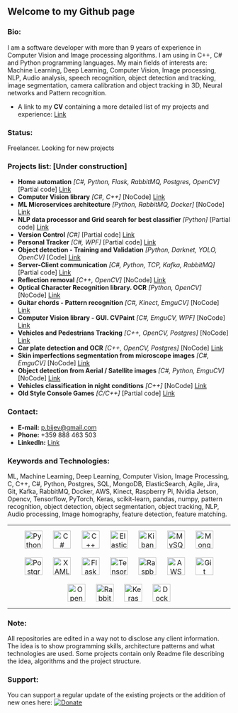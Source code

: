 ## Welcome to my Github page

### Bio:
I am a software developer with more than 9 years of experience in Computer Vision and Image processing algorithms. I am using in C++, C# and Python programming languages.
My main fields of interests are: Machine Learning, Deep Learning, Computer Vision, Image processing, NLP, Audio analysis, speech recognition, object detection and tracking, image segmentation, camera calibration and object tracking in 3D, Neural networks and Pattern recognition. 

* A link to my **CV** containing a more detailed list of my projects and experience: [Link](https://github.com/petarnikolovprojects/petarnikolovprojects/blob/master/PetarNikolov_CV.pdf)

### Status: 
Freelancer. Looking for new projects

### Projects list: [Under construction]
* **Home automation** _[C#, Python, Flask, RabbitMQ, Postgres, OpenCV]_ [Partial code] [Link](https://github.com/petarnikolovprojects/HomeAutomation)
* **Computer Vision library** _[C#, C++]_ [NoCode] [Link](https://github.com/petarnikolovprojects/CVLibrary)
* **ML Microservices architecture** _[Python, RabbitMQ, Docker]_ [NoCode] [Link](https://github.com/petarnikolovprojects/ml_microservices)
* **NLP data processor and Grid search for best classifier** _[Python]_ [Partial code] [Link](https://github.com/petarnikolovprojects/nlp_data_processor_classifier)
* **Version Control** _[C#]_ [Partial code] [Link](https://github.com/petarnikolovprojects/PeVC)
* **Personal Tracker** _[C#, WPF]_ [Partial code] [Link](https://github.com/petarnikolovprojects/Tracker)
* **Object detection - Training and Validation** _[Python, Darknet, YOLO, OpenCV]_ [Code] [Link](https://github.com/petarnikolovprojects/YOLO_TrainerValidator)
* **Server-Client communication** _[C#, Python, TCP, Kafka, RabbitMQ]_ [Partial code] [Link](https://github.com/petarnikolovprojects/ServerClientsCommunication)
* **Reflection removal** _[C++, OpenCV]_ [NoCode] [Link](https://github.com/petarnikolovprojects/reflection_removal)
* **Optical Character Recognition library. OCR** _[Python, OpenCV]_ [NoCode] [Link](https://github.com/petarnikolovprojects/optical_character_recognition)
* **Guitar chords - Pattern recognition** _[C#, Kinect, EmguCV]_ [NoCode] [Link](https://github.com/petarnikolovprojects/pattern_recognition_guitar)
* **Computer Vision library - GUI. CVPaint** _[C#, EmguCV, WPF]_ [NoCode] [Link](https://github.com/petarnikolovprojects/cv_library_gui)
* **Vehicles and Pedestrians Tracking** _[C++, OpenCV, Postgres]_ [NoCode] [Link](https://github.com/petarnikolovprojects/vehicles_pedestrian_tracking)
* **Car plate detection and OCR** _[C++, OpenCV, Postgres]_ [NoCode] [Link](https://github.com/petarnikolovprojects/car_plate_detection_ocr)
* **Skin imperfections segmentation from microscope images** _[C#, EmguCV]_ [NoCode] [Link](https://github.com/petarnikolovprojects/skin_imperfections_segmentation)
* **Object detection from Aerial / Satellite images** _[C#, Python, EmguCV]_ [NoCode] [Link](https://github.com/petarnikolovprojects/object_detection_from_satellite)
* **Vehicles classification in night conditions** _[C++]_ [NoCode] [Link](https://github.com/petarnikolovprojects/vehicle_classification_night)
* **Old Style Console Games** _[C/C++]_ [Partial code] [Link](https://github.com/petarnikolovprojects/ConsoleGames)

### Contact:
* **E-mail:** p.bijev@gmail.com
* **Phone:** +359 888 463 503
* **LinkedIn:** [Link](https://www.linkedin.com/in/petyr-nikolov-a6463928/)

### Keywords and Technologies:
ML, Machine Learning, Deep Learning, Computer Vision, Image Processing, C, C++, C#, Python, Postgres, SQL, MongoDB, ElasticSearch, Agile, Jira, Git, Kafka, RabbitMQ, Docker, AWS, Kinect, Raspberry Pi, Nvidia Jetson, Opencv, Tensorflow, PyTorch, Keras, scikit-learn, pandas, numpy, pattern recognition, object detection, object segmentation, object tracking, NLP, Audio processing, Image homography, feature detection, feature matching.

<table class="center"><tr><td valign="top" halign="center">
<div align="center">  
<img style="margin: 10px" src="https://profilinator.rishav.dev/skills-assets/python-original.svg" alt="Python" height="40" />  
<img style="margin: 10px" src="https://profilinator.rishav.dev/skills-assets/csharp-original.svg" alt="C#" height="40" />  
<img style="margin: 10px" src="https://profilinator.rishav.dev/skills-assets/cplusplus-original.svg" alt="C++" height="40" />  
<img style="margin: 10px" src="https://profilinator.rishav.dev/skills-assets/elasticsearch.png" alt="Elastic Search" height="40" />  
<img style="margin: 10px" src="https://profilinator.rishav.dev/skills-assets/kibana.png" alt="Kibana" height="40" />  
<img style="margin: 10px" src="https://profilinator.rishav.dev/skills-assets/mysql-original-wordmark.svg" alt="MySQL" height="40" />  
<img style="margin: 10px" src="https://profilinator.rishav.dev/skills-assets/mongodb-original-wordmark.svg" alt="MongoDB" height="40" />  
<img style="margin: 10px" src="https://profilinator.rishav.dev/skills-assets/postgresql-original-wordmark.svg" alt="PostgreSQL" height="40" />  
<img style="margin: 10px" src="https://profilinator.rishav.dev/skills-assets/xaml.png" alt="XAML" height="40" />  
<img style="margin: 10px" src="https://profilinator.rishav.dev/skills-assets/flask.png" alt="Flask" height="40" />  
<img style="margin: 10px" src="https://profilinator.rishav.dev/skills-assets/tensorflow-icon.svg" alt="TensorFlow" height="40" />  
<img style="margin: 10px" src="https://profilinator.rishav.dev/skills-assets/raspberrypi.png" alt="Raspberry Pi" height="40" />  
<img style="margin: 10px" src="https://profilinator.rishav.dev/skills-assets/amazonwebservices-original-wordmark.svg" alt="AWS" height="40" />  
<img style="margin: 10px" src="https://profilinator.rishav.dev/skills-assets/git-scm-icon.svg" alt="Git" height="40" />  
<img style="margin: 10px" src="https://profilinator.rishav.dev/skills-assets/opencv-icon.svg" alt="OpenCV" height="40" />  
<img style="margin: 10px" src="https://profilinator.rishav.dev/skills-assets/rabbitmq-icon.svg" alt="RabbitMQ" height="40" />  
<img style="margin: 10px" src="https://profilinator.rishav.dev/skills-assets/keras.png" alt="Keras" height="40" />  
<img style="margin: 10px" src="https://profilinator.rishav.dev/skills-assets/docker-original-wordmark.svg" alt="Docker" height="40" />  

</div></td></tr></table>  


### Note:
All repositories are edited in a way not to disclose any client information. The idea is to show programming skills, architecture patterns and what technologies are used.
Some projects contain only Readme file describing the idea, algorithms and the project structure.

### Support:
You can support a regular update of the existing projects or the addition of new ones here: 
[![Donate](https://img.shields.io/badge/Donate-PayPal-green.svg?color=success)](https://www.paypal.com/cgi-bin/webscr?cmd=_s-xclick&hosted_button_id=3437PCJEHDKHS)
